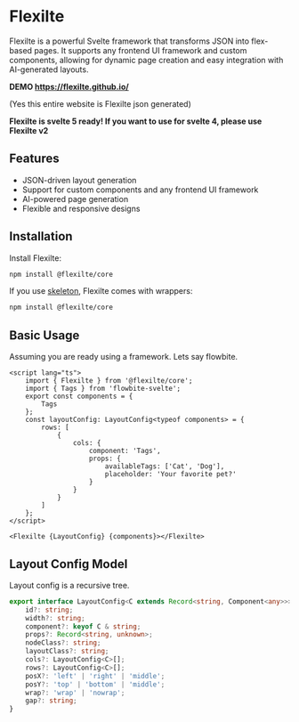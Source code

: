 # Flexilte

Flexilte is a powerful Svelte framework that transforms JSON into flex-based pages. It supports any frontend UI framework and custom components, allowing for dynamic page creation and easy integration with AI-generated layouts.

**DEMO https://flexilte.github.io/**

(Yes this entire website is Flexilte json generated)

**Flexilte is svelte 5 ready! If you want to use for svelte 4, please use Flexilte v2**

## Features

- JSON-driven layout generation
- Support for custom components and any frontend UI framework
- AI-powered page generation
- Flexible and responsive designs

## Installation

Install Flexilte:

```bash
npm install @flexilte/core
```

If you use [skeleton](https://github.com/skeletonlabs/skeleton), Flexilte comes with wrappers:

```bash
npm install @flexilte/core
```

## Basic Usage

Assuming you are ready using a framework. Lets say flowbite.

```svelte
<script lang="ts">
	import { Flexilte } from '@flexilte/core';
	import { Tags } from 'flowbite-svelte';
	export const components = {
		Tags
	};
	const layoutConfig: LayoutConfig<typeof components> = {
		rows: [
			{
				cols: {
					component: 'Tags',
					props: {
						availableTags: ['Cat', 'Dog'],
						placeholder: 'Your favorite pet?'
					}
				}
			}
		]
	};
</script>

<Flexilte {LayoutConfig} {components}></Flexilte>
```

## Layout Config Model

Layout config is a recursive tree.

```ts
export interface LayoutConfig<C extends Record<string, Component<any>>> {
	id?: string;
	width?: string;
	component?: keyof C & string;
	props?: Record<string, unknown>;
	nodeClass?: string;
	layoutClass?: string;
	cols?: LayoutConfig<C>[];
	rows?: LayoutConfig<C>[];
	posX?: 'left' | 'right' | 'middle';
	posY?: 'top' | 'bottom' | 'middle';
	wrap?: 'wrap' | 'nowrap';
	gap?: string;
}
```
